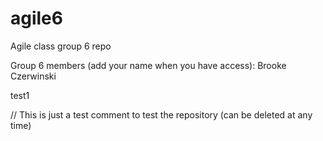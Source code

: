# agile6
Agile class group 6 repo

Group 6 members (add your name when you have access):
Brooke Czerwinski

test1

// This is just a test comment to test the repository (can be deleted at any time)